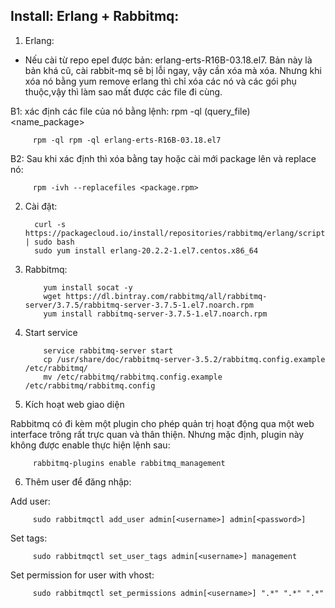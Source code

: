 ## Install: Erlang + Rabbitmq:

1.  Erlang:
+ Nếu cài từ repo epel được bản: erlang-erts-R16B-03.18.el7. Bản này là bản khá cũ, cài rabbit-mq sẽ bị lỗi ngay, vậy cần xóa mà xóa. Nhưng khi xóa nó bằng yum remove erlang thì chỉ xóa các nó và các gói phụ thuộc,vậy thì làm sao mất được các file đi cùng.

B1: xác định các file của nó bằng lệnh: rpm -ql (query_file) <name_package>

         rpm -ql rpm -ql erlang-erts-R16B-03.18.el7

B2: Sau khi xác định thì xóa bằng tay hoặc cài mới package lên và replace nó: 

         rpm -ivh --replacefiles <package.rpm>

2. Cài đặt:

         curl -s https://packagecloud.io/install/repositories/rabbitmq/erlang/script.rpm.sh | sudo bash
         sudo yum install erlang-20.2.2-1.el7.centos.x86_64

3. Rabbitmq:
           
           yum install socat -y
           wget https://dl.bintray.com/rabbitmq/all/rabbitmq-server/3.7.5/rabbitmq-server-3.7.5-1.el7.noarch.rpm
           yum install rabbitmq-server-3.7.5-1.el7.noarch.rpm

4. Start service

           service rabbitmq-server start
           cp /usr/share/doc/rabbitmq-server-3.5.2/rabbitmq.config.example /etc/rabbitmq/
           mv /etc/rabbitmq/rabbitmq.config.example  /etc/rabbitmq/rabbitmq.config
           
 5. Kích hoạt web giao diện
 
Rabbitmq có đi kèm một plugin cho phép quản trị hoạt động qua một web interface trông rất trực quan và thân thiện. Nhưng mặc định, plugin này không được enable thực hiện lệnh sau:

         rabbitmq-plugins enable rabbitmq_management
         
6. Thêm user để đăng nhập:

Add user:

         sudo rabbitmqctl add_user admin[<username>] admin[<password>]

Set tags:

         sudo rabbitmqctl set_user_tags admin[<username>] management

Set permission for user with vhost:

         sudo rabbitmqctl set_permissions admin[<username>] ".*" ".*" ".*"
         

